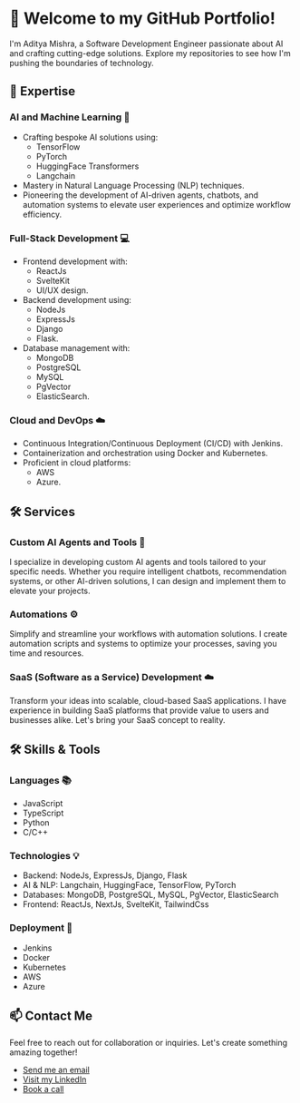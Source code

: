 <!-- Profile Header -->
# 👋 Welcome to my GitHub Portfolio!

I'm Aditya Mishra, a Software Development Engineer passionate about AI and crafting cutting-edge solutions. Explore my repositories to see how I'm pushing the boundaries of technology.

<!-- Expertise Section -->
## 🚀 Expertise

### AI and Machine Learning 🤖
- Crafting bespoke AI solutions using:
  - TensorFlow
  - PyTorch
  - HuggingFace Transformers
  - Langchain
- Mastery in Natural Language Processing (NLP) techniques.
- Pioneering the development of AI-driven agents, chatbots, and automation systems to elevate user experiences and optimize workflow efficiency.

### Full-Stack Development 💻
- Frontend development with:
  - ReactJs
  - SvelteKit
  - UI/UX design.
- Backend development using:
  - NodeJs
  - ExpressJs
  - Django
  - Flask.
- Database management with:
  - MongoDB
  - PostgreSQL
  - MySQL
  - PgVector
  - ElasticSearch.

### Cloud and DevOps ☁️
- Continuous Integration/Continuous Deployment (CI/CD) with Jenkins.
- Containerization and orchestration using Docker and Kubernetes.
- Proficient in cloud platforms:
  - AWS
  - Azure.

<!-- Services Section -->
## 🛠️ Services

### Custom AI Agents and Tools 🤖
I specialize in developing custom AI agents and tools tailored to your specific needs. Whether you require intelligent chatbots, recommendation systems, or other AI-driven solutions, I can design and implement them to elevate your projects.

### Automations ⚙️
Simplify and streamline your workflows with automation solutions. I create automation scripts and systems to optimize your processes, saving you time and resources.

### SaaS (Software as a Service) Development ☁️
Transform your ideas into scalable, cloud-based SaaS applications. I have experience in building SaaS platforms that provide value to users and businesses alike. Let's bring your SaaS concept to reality.

<!-- Skills & Tools Section -->
## 🛠️ Skills & Tools

### Languages 📚
- JavaScript
- TypeScript
- Python
- C/C++

### Technologies 💡
- Backend: NodeJs, ExpressJs, Django, Flask
- AI & NLP: Langchain, HuggingFace, TensorFlow, PyTorch
- Databases: MongoDB, PostgreSQL, MySQL, PgVector, ElasticSearch
- Frontend: ReactJs, NextJs, SvelteKit, TailwindCss

### Deployment 🚀
- Jenkins
- Docker
- Kubernetes
- AWS
- Azure

<!-- Contact Section -->
## 📫 Contact Me

Feel free to reach out for collaboration or inquiries. Let's create something amazing together!
- [Send me an email](mailto:your-email@example.com)
- [Visit my LinkedIn](https://www.linkedin.com/in/your-linkedin-url/)
- [Book a call](https://calendly.com/adimis-ai/15-minute-discovery-call-with-aditya-mishra)
